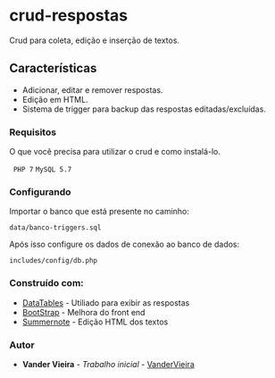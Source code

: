 # crud-respostas
Crud para coleta, edição e inserção de textos.

## Características
* Adicionar, editar e remover respostas.
* Edição em HTML.
* Sistema de trigger para backup das respostas editadas/excluídas.


### Requisitos
O que você precisa para utilizar o crud e como instalá-lo.

`` 
PHP 7
``
``
MySQL 5.7 
``
### Configurando
Importar o banco que está presente no caminho:

``
data/banco-triggers.sql
``

Após isso configure os dados de conexão ao banco de dados:

``
includes/config/db.php
``

### Construído com:
* [DataTables](https://datatables.net/) - Utiliado para exibir as respostas
* [BootStrap](https://getbootstrap.com/) - Melhora do front end
* [Summernote](https://summernote.org/) - Edição HTML dos textos

### Autor 

* **Vander Vieira** - *Trabalho inicial* - [VanderVieira](https://github.com/vandervieira)
